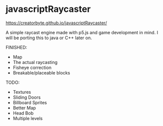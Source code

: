 # javascriptRaycaster
https://creatorbyte.github.io/javascriptRaycaster/

A simple raycast engine made with p5.js and game development in mind.
I will be porting this to java or C++ later on.

FINISHED:
- Map
- The actual raycasting
- Fisheye correction
- Breakable/placeable blocks

TODO:
- Textures
- Sliding Doors
- Billboard Sprites
- Better Map
- Head Bob
- Multiple levels
